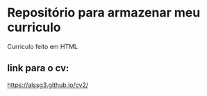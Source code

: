 # Repositório para armazenar meu curriculo
Curriculo feito em HTML

## link para o cv:
https://alssg3.github.io/cv2/
